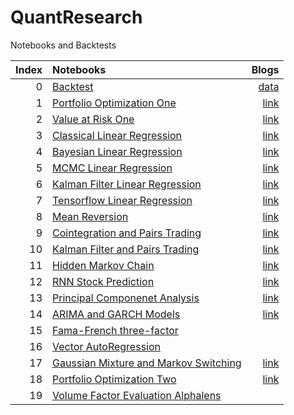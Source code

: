 # QuantResearch
Notebooks and Backtests


|Index |Notebooks                                                                         |Blogs        |
|----:|:---------------------------------------------------------------------------------|-----------:|
|0 |  [Backtest](./backtest)    |[data](./backtest/hist_downloader.py)|
|1 |  [Portfolio Optimization One](./notebooks/portfolio_management_one.py)    |[link](https://letianzj.github.io/portfolio-management-one.html)|
|2 |  [Value at Risk One](./notebooks/value_at_risk_one.py)    |[link](https://letianzj.github.io/value-at-risk-one.html)|
|3 |  [Classical Linear Regression](./notebooks/classical_linear_regression.py)    |[link](https://letianzj.github.io/classical-linear-regression.html)|
|4 |  [Bayesian Linear Regression](./notebooks/bayesian_linear_regression.py)    |[link](https://letianzj.github.io/bayesian-linear-regression.html)|
|5 |  [MCMC Linear Regression](./notebooks/mcmc_linear_regression.py)    |[link](https://letianzj.github.io/mcmc-linear-regression.html)|
|6 |  [Kalman Filter Linear Regression](./notebooks/kalman_filter_linear_regression.py)    |[link](https://letianzj.github.io/kalman-filter-linear-regression.html)|
|7 |  [Tensorflow Linear Regression](./notebooks/tensorflow_linear_regression.py)    |[link](https://letianzj.github.io/tensorflow-linear-regression.html)|
|8 |  [Mean Reversion](./notebooks/mean_reversion.py)    |[link](https://letianzj.github.io/mean-reversion.html)|
|9 |  [Cointegration and Pairs Trading](./notebooks/cointegration_pairs_trading.py)    |[link](https://letianzj.github.io/cointegration-pairs-trading.html)|
|10 |  [Kalman Filter and Pairs Trading](./notebooks/pairs_trading_kalman_filter.py)    |[link](https://letianzj.github.io/kalman-filter-pairs-trading.html)|
|11 |  [Hidden Markov Chain](./notebooks/hidden_markov_chain.py)    |[link](https://letianzj.github.io/hidden-markov-chain.html)|
|12 |  [RNN Stock Prediction](./notebooks/rnn_stock_prediction.py)    |[link](https://letianzj.github.io/rnn-stock-prediction.html)|
|13 |  [Principal Componenet Analysis](./notebooks/principal_component_analysis.ipynb)    |[link](https://letianzj.github.io/principal-component-analysis.html)|
|14 |  [ARIMA and GARCH Models](./notebooks/arima_garch.ipynb)    |[link](https://letianzj.github.io/vector-autoregression.html)|
|15 |  [Fama-French three-factor](./notebooks/fama_french.ipynb)    |&nbsp;|
|16 |  [Vector AutoRegression](./notebooks/vector_autoregression.ipynb)    |&nbsp;|
|17 |  [Gaussian Mixture and Markov Switching](./notebooks/gaussian_mixture_markov_switching.ipynb)    |[link](https://letianzj.github.io/gaussian-mixture-markov-regime-switching.html)|
|18 |  [Portfolio Optimization Two](./backtest/portfolio_optimization.py)    |[link](https://letianzj.github.io/portfolio-management-two.html)|
|19 |  [Volume Factor Evaluation Alphalens](./notebooks/volume_factor_alphalens.ipynb)    |&nbsp;|

```python

```